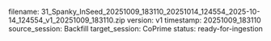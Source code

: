 filename: 31_Spanky_InSeed_20251009_183110_20251014_124554_2025-10-14_124554_v1_20251009_183110.zip
version: v1
timestamp: 20251009_183110
source_session: Backfill
target_session: CoPrime
status: ready-for-ingestion
